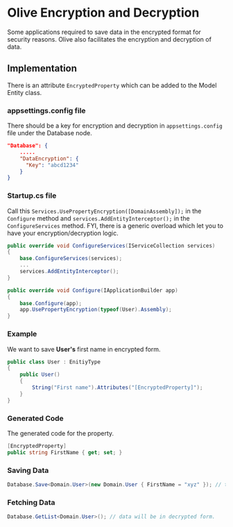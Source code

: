 ﻿# Olive Encryption and Decryption

Some applications required to save data in the encrypted format for security reasons. Olive also facilitates the encryption and decryption of data.

## Implementation

There is an attribute `EncryptedProperty` which can be added to the Model Entity class.
     
### appsettings.config file

There should be a key for encryption and decryption in `appsettings.config` file under the Database node.

```json
"Database": {
    .....
    "DataEncryption": {
      "Key": "abcd1234"
    }
}
```

### Startup.cs file

Call this `Services.UsePropertyEncryption([DomainAssembly]);` in the `Configure` method and `services.AddEntityInterceptor();` in the `ConfigureServices` method. FYI, there is a generic overload which let you to have your encryption/decryption logic.

```c#
public override void ConfigureServices(IServiceCollection services)
{
    base.ConfigureServices(services);
    ...
    services.AddEntityInterceptor();
}

public override void Configure(IApplicationBuilder app)
{
    base.Configure(app);
    app.UsePropertyEncryption(typeof(User).Assembly);
}
```
### Example
We want to save **User's** first name in encrypted form.

```c#
public class User : EnitiyType
{
    public User()
    {
	    String("First name").Attributes("[EncryptedProperty]");
    }
}
```
    
### Generated Code

The generated code for the property.

```c#
[EncryptedProperty]
public string FirstName { get; set; }
```

### Saving Data
```c#
Database.Save<Domain.User>(new Domain.User { FirstName = "xyz" }); // this will save data in encrypted form.
```
### Fetching Data

```c#
Database.GetList<Domain.User>(); // data will be in decrypted form.
```
